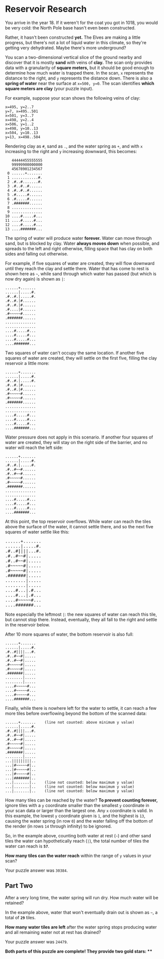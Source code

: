 # Reservoir Research

You arrive in the year 18. If it weren't for the coat you got in 1018, you would be very cold: the 
North Pole base hasn't even been constructed.

Rather, it hasn't been constructed __yet.__ The Elves are making a little progress, but there's not 
a lot of liquid water in this climate, so they're getting very dehydrated. Maybe there's more 
underground?

You scan a two-dimensional vertical slice of the ground nearby and discover that it is mostly 
__sand__ with veins of __clay.__ The scan only provides data with a granularity of 
__square meters,__ but it should be good enough to determine how much water is trapped there. In 
the scan, `x` represents the distance to the right, and `y` represents the distance down. There is 
also a __spring of water__ near the surface at `x=500, y=0`. The scan identifies __which square 
meters are clay__ (your puzzle input).

For example, suppose your scan shows the following veins of clay:

```
x=495, y=2..7
y=7, x=495..501
x=501, y=3..7
x=498, y=2..4
x=506, y=1..2
x=498, y=10..13
x=504, y=10..13
y=13, x=498..504
```

Rendering clay as `#`, sand as `.`, and the water spring as `+`, and with `x` increasing to the 
right and `y` increasing downward, this becomes:

```
   44444455555555
   99999900000000
   45678901234567
 0 ......+.......
 1 ............#.
 2 .#..#.......#.
 3 .#..#..#......
 4 .#..#..#......
 5 .#.....#......
 6 .#.....#......
 7 .#######......
 8 ..............
 9 ..............
10 ....#.....#...
11 ....#.....#...
12 ....#.....#...
13 ....#######...
```

The spring of water will produce water __forever.__ Water can move through sand, but is blocked by 
clay. Water __always moves down__ when possible, and spreads to the left and right otherwise, 
filling space that has clay on both sides and falling out otherwise.

For example, if five squares of water are created, they will flow downward until they reach the 
clay and settle there. Water that has come to rest is shown here as `~`, while sand through which 
water has passed (but which is now dry again) is shown as `|`:

```
......+.......
......|.....#.
.#..#.|.....#.
.#..#.|#......
.#..#.|#......
.#....|#......
.#~~~~~#......
.#######......
..............
..............
....#.....#...
....#.....#...
....#.....#...
....#######...
```

Two squares of water can't occupy the same location. If another five squares of water are created, 
they will settle on the first five, filling the clay reservoir a little more:

```
......+.......
......|.....#.
.#..#.|.....#.
.#..#.|#......
.#..#.|#......
.#~~~~~#......
.#~~~~~#......
.#######......
..............
..............
....#.....#...
....#.....#...
....#.....#...
....#######...
```

Water pressure does not apply in this scenario. If another four squares of water are created, they 
will stay on the right side of the barrier, and no water will reach the left side:

```
......+.......
......|.....#.
.#..#.|.....#.
.#..#~~#......
.#..#~~#......
.#~~~~~#......
.#~~~~~#......
.#######......
..............
..............
....#.....#...
....#.....#...
....#.....#...
....#######...
```

At this point, the top reservoir overflows. While water can reach the tiles above the surface of 
the water, it cannot settle there, and so the next five squares of water settle like this:

<pre>
......+.......
......|.....#.
.#..#<b>|</b>|||...#.
.#..#~~#|.....
.#..#~~#|.....
.#~~~~~#|.....
.#~~~~~#|.....
.#######|.....
........|.....
........|.....
....#...|.#...
....#...|.#...
....#~~~~~#...
....#######...
</pre>

Note especially the leftmost `|`: the new squares of water can reach this tile, but cannot stop 
there. Instead, eventually, they all fall to the right and settle in the reservoir below.

After 10 more squares of water, the bottom reservoir is also full:

```
......+.......
......|.....#.
.#..#||||...#.
.#..#~~#|.....
.#..#~~#|.....
.#~~~~~#|.....
.#~~~~~#|.....
.#######|.....
........|.....
........|.....
....#~~~~~#...
....#~~~~~#...
....#~~~~~#...
....#######...
```

Finally, while there is nowhere left for the water to settle, it can reach a few more tiles before 
overflowing beyond the bottom of the scanned data:

```
......+.......    (line not counted: above minimum y value)
......|.....#.
.#..#||||...#.
.#..#~~#|.....
.#..#~~#|.....
.#~~~~~#|.....
.#~~~~~#|.....
.#######|.....
........|.....
...|||||||||..
...|#~~~~~#|..
...|#~~~~~#|..
...|#~~~~~#|..
...|#######|..
...|.......|..    (line not counted: below maximum y value)
...|.......|..    (line not counted: below maximum y value)
...|.......|..    (line not counted: below maximum y value)
```

How many tiles can be reached by the water? __To prevent counting forever,__ ignore tiles with a 
`y` coordinate smaller than the smallest `y` coordinate in your scan data or larger than the 
largest one. Any `x` coordinate is valid. In this example, the lowest `y` coordinate given is `1`, 
and the highest is `13`, causing the water spring (in row `0`) and the water falling off the bottom 
of the render (in rows `14` through infinity) to be ignored.

So, in the example above, counting both water at rest (`~`) and other sand tiles the water can 
hypothetically reach (`|`), the total number of tiles the water can reach is __`57`__.

__How many tiles can the water reach__ within the range of `y` values in your scan?

Your puzzle answer was `30384`.

## Part Two 

After a very long time, the water spring will run dry. How much water will be retained?

In the example above, water that won't eventually drain out is shown as `~`, a total of __`29`__ 
tiles.

__How many water tiles are left__ after the water spring stops producing water and all remaining 
water not at rest has drained?

Your puzzle answer was `24479`.

__Both parts of this puzzle are complete! They provide two gold stars: \*\*__